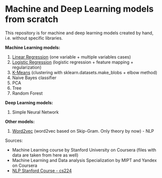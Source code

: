 # Machine and Deep Learning models from scratch
This repository is for machine and deep learning models created by hand, i.e. without specific libraries. 

**Machine Learning models:**
1. [Linear Regression](https://github.com/evylegzhanin/ML_models__from_scratch/tree/main/linear_regression) (one variable + multiple variables cases)
2. [Logistic Regression](https://github.com/evylegzhanin/ML_models__from_scratch/tree/main/logistic_regression) (logistic regression + feature mapping + regularization)
3. [K-Means](https://github.com/evylegzhanin/ML_models__from_scratch/tree/main/kmeans) (clustering with sklearn.datasets.make_blobs + elbow method)
4. Naive Bayes classifier
5. PCA
6. Tree
7. Random Forest
  
**Deep Learning models:**
1. Simple Neural Network

**Other models:**
1. [Word2vec](https://github.com/evylegzhanin/ML_DL_models_from_scratch/tree/main/word2vec) (word2vec based on Skip-Gram. Only theory by now) - NLP

Sources: 
  - Machine Learning course by Stanford University on Coursera (files with data are taken from here as well)
  - Machine Learning and Data analysis Specialization by MIPT and Yandex on Coursera
  - [NLP Stanford Course - cs224](http://web.stanford.edu/class/cs224n/index.html#coursework)
